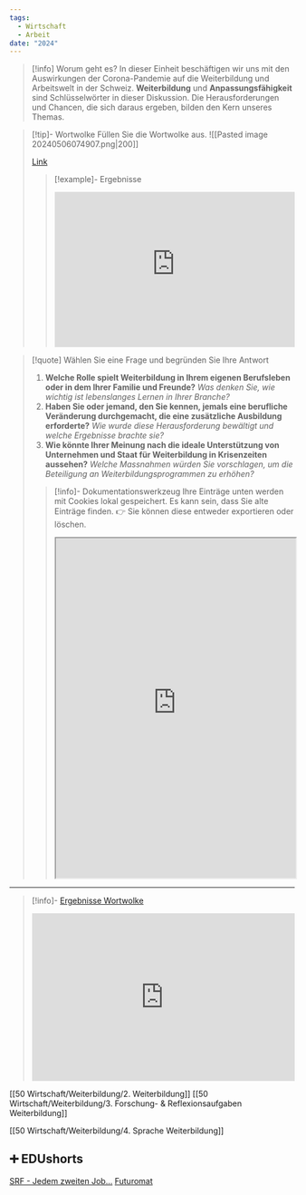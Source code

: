 ```yaml
---
tags:
  - Wirtschaft
  - Arbeit
date: "2024"
---
```

>[!info] Worum geht es? 
>In dieser Einheit beschäftigen wir uns mit den Auswirkungen der Corona-Pandemie auf die Weiterbildung und Arbeitswelt in der Schweiz. **Weiterbildung** und **Anpassungsfähigkeit** sind Schlüsselwörter in dieser Diskussion. Die Herausforderungen und Chancen, die sich daraus ergeben, bilden den Kern unseres Themas.

>[!tip]- Wortwolke
>Füllen Sie die Wortwolke aus.
>![[Pasted image 20240506074907.png|200]]
>
>[Link](https://www.menti.com/aluyojoaexqd)
>>[!example]- Ergebnisse
>><div style='position: relative; padding-bottom: 56.25%; padding-top: 35px; height: 0; overflow: hidden;'><iframe sandbox='allow-scripts allow-same-origin allow-presentation' allowfullscreen='true' allowtransparency='true' frameborder='0' height='315' src='https://www.mentimeter.com/app/presentation/aljeoz6iy4gnh3xbjthh2essoafdotg3/embed' style='position: absolute; top: 0; left: 0; width: 100%; height: 100%;' width='420'></iframe></div>


>[!quote] Wählen Sie eine Frage und begründen Sie Ihre Antwort
>1. **Welche Rolle spielt Weiterbildung in Ihrem eigenen Berufsleben oder in dem Ihrer Familie und Freunde?** _Was denken Sie, wie wichtig ist lebenslanges Lernen in Ihrer Branche?_
>2. **Haben Sie oder jemand, den Sie kennen, jemals eine berufliche Veränderung durchgemacht, die eine zusätzliche Ausbildung erforderte?** _Wie wurde diese Herausforderung bewältigt und welche Ergebnisse brachte sie?_
>3. **Wie könnte Ihrer Meinung nach die ideale Unterstützung von Unternehmen und Staat für Weiterbildung in Krisenzeiten aussehen?** _Welche Massnahmen würden Sie vorschlagen, um die Beteiligung an Weiterbildungsprogrammen zu erhöhen?_
>   
>>[!info]- Dokumentationswerkzeug 
>Ihre Einträge unten werden mit Cookies lokal gespeichert. Es kann sein, dass Sie alte Einträge finden. 
>>👉 Sie können diese entweder exportieren oder löschen.
>><iframe width="100%" height="600" src="https://app.Lumi.education/run/rdWSOq" allowfullscreen allow="geolocation *; autoplay; encrypted-media"></iframe>


---

>[!info]- [Ergebnisse Wortwolke](https://www.mentimeter.com/app/presentation/aljeoz6iy4gnh3xbjthh2essoafdotg3)
><div style='position: relative; padding-bottom: 56.25%; padding-top: 35px; height: 0; overflow: hidden;'><iframe sandbox='allow-scripts allow-same-origin allow-presentation' allowfullscreen='true' allowtransparency='true' frameborder='0' height='315' src='https://www.mentimeter.com/app/presentation/aljeoz6iy4gnh3xbjthh2essoafdotg3/embed' style='position: absolute; top: 0; left: 0; width: 100%; height: 100%;' width='420'></iframe></div>

[[50 Wirtschaft/Weiterbildung/2. Weiterbildung]]
[[50 Wirtschaft/Weiterbildung/3. Forschung- & Reflexionsaufgaben Weiterbildung]]

[[50 Wirtschaft/Weiterbildung/4. Sprache Weiterbildung]]


## ➕ EDUshorts
[SRF - Jedem zweiten Job...](https://www.srf.ch/news/wirtschaft/in-jedem-zweiten-job-wird-der-mensch-ueberfluessig)
[Futuromat](https://job-futuromat.iab.de/)
